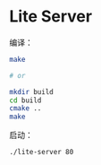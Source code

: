 # Lite Server

编译：

```bash
make

# or

mkdir build
cd build
cmake ..
make
```

启动：
```bash
./lite-server 80
```
